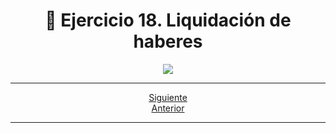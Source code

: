 <h1 align="center"> 📝 Ejercicio 18. Liquidación de haberes</h1>

<div align="center">
  <img src="https://media.giphy.com/media/5ZTycLGtyk2fsIwD1R/giphy.gif"/>
 </div>

---

<div align="center">

[Siguiente](/Documentos/Ejercicio19.md)<br>
[Anterior](/Documentos/Ejercicio17.md)
 </div>

---